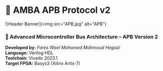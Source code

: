 # 🧩 AMBA APB Protocol v2

![Header Banner](<img src="APB.jpg" alt="APB")

### 📘 Advanced Microcontroller Bus Architecture – APB Version 2  
**Developed by:** *Fares Wael Mohamed Mahmoud Hegazi*  
**Language:** Verilog HDL  
**Toolchain:** Vivado 2023.1  
**Target FPGA:** Basys3 (Xilinx Artix-7)  
